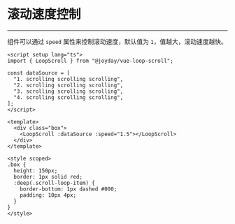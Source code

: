 # 滚动速度控制

---

组件可以通过 `speed` 属性来控制滚动速度，默认值为 `1`，值越大，滚动速度越快。

<script setup lang="ts">
import { LoopScroll } from "@joyday/vue-loop-scroll";;

const dataSource = [
  "1. scrolling scrolling scrolling",
  "2. scrolling scrolling scrolling",
  "3. scrolling scrolling scrolling",
  "4. scrolling scrolling scrolling",
];
</script>

<div :class="$style.box">
  <LoopScroll :dataSource :speed="1.5"></LoopScroll>
</div>

<style module>
  .box {
    height: 150px;
    border: 1px solid red;
    :global(.scroll-loop-item) {
      border-bottom: 1px dashed #000;
      padding: 10px 4px;
    }
  }
</style>

```vue
<script setup lang="ts">
import { LoopScroll } from "@joyday/vue-loop-scroll";

const dataSource = [
  "1. scrolling scrolling scrolling",
  "2. scrolling scrolling scrolling",
  "3. scrolling scrolling scrolling",
  "4. scrolling scrolling scrolling",
];
</script>

<template>
  <div class="box">
    <LoopScroll :dataSource :speed="1.5"></LoopScroll>
  </div>
</template>

<style scoped>
.box {
  height: 150px;
  border: 1px solid red;
  :deep(.scroll-loop-item) {
    border-bottom: 1px dashed #000;
    padding: 10px 4px;
  }
}
</style>
```
